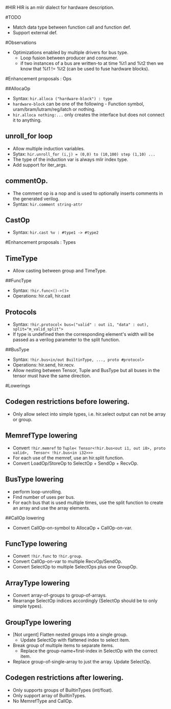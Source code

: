 #HIR
HIR is an mlir dialect for hardware description.

#TODO

* Match data type between function call and function def.
* Support external def.

#Observations

* Optimizations enabled by multiple drivers for bus type.
    - Loop fusion between producer and consumer.
    - if two instances of a bus are written-to at time %t1 and %t2 then we know
        that %t1 != %t2 (can be used to fuse hardware blocks).


#Enhancement proposals : Ops

##AllocaOp
* Syntax: `hir.alloca ("hardware-block") : type`
* `hardware-block` can be one of the following - Function symbol,
    uram/bram/lutram/reg/latch or nothing.
* `hir.alloca nothing:...` only creates the interface but does not connect 
    it to anything.

## unroll_for loop
* Allow multiple induction variables. 
* Sytax: `hir.unroll_for (i,j) = (0,0) to (10,100) step (1,10) ...`
* The type of the induction var is always mlir index type.
* Add support for iter_args.

## commentOp.
* The comment op is a nop and is used to optionally inserts comments in the 
    generated verilog.
* Syntax: `hir.comment string-attr` 

## CastOp
* Syntax: `hir.cast %v : #type1 -> #type2`

#Enhancement proposals : Types

## TimeType
* Allow casting between group<i1> and TimeType.

##FuncType
* Syntax: `!hir.func<()->()>`
* Operations: hir.call, hir.cast

## Protocols
* Syntax: `!hir.protocol<
    bus=("valid" : out i1, "data" : out), 
    split="m_valid_split">`
* If type is undefined then the corresponding element's width will be passed as
    a verilog parameter to the split function.

##BusType
* Syntax: `!hir.bus<in/out BuiltinType, ..., proto #protocol>`
* Operations: hir.send, hir.recv.
* Allow nesting between Tensor, Tuple and BusType but all buses in the tensor 
    must have the same direction.

#Lowerings

## Codegen restrictions before lowering.
* Only allow select into simple types, i.e. hir.select output can not be array
    or group.

## MemrefType lowering
* Convert `!hir.memref` to 
    `Tuple<
    Tensor<!hir.bus<out i1, out i8>, proto valid>, 
    Tensor< !hir.bus<in i32>>>`
* For each use of the memref, use an hir.split function.
* Convert LoadOp/StoreOp to SelectOp + SendOp + RecvOp.

## BusType lowering
* perform loop-unrolling.
* Find number of uses per bus.
* For each bus that is used multiple times, use the split function to create an
    array and use the array elements.

##CallOp lowering
* Convert CallOp-on-symbol to AllocaOp + CallOp-on-var.

## FuncType lowering
* Convert `!hir.func` to `!hir.group`.
* Convert CallOp-on-var to multiple RecvOp/SendOp.
* Convert SelectOp to multiple SelectOps plus one GroupOp.

## ArrayType lowering
* Convert array-of-groups to group-of-arrays.
* Rearrange SelectOp indices accordingly (SelectOp should be to only simple
    types).

## GroupType lowering
* [Not urgent] Flatten nested groups into a single group. 
  * Update SelectOp with flattened index to select item.
* Break group of multiple items to separate items.
  * Replace the group-name+first-index in SelectOp with the correct item.
* Replace group-of-single-array to just the array. Update SelectOp.

## Codegen restrictions after lowering.
* Only supports groups of BuiltinTypes (int/float).
* Only support array of BuiltinTypes.
* No MemrefType and CallOp.


